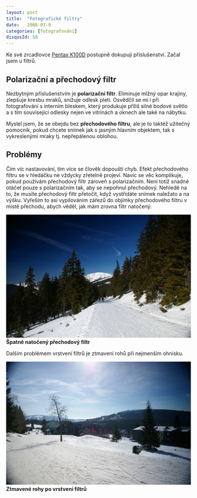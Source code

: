```yaml
---
layout: post
title:  "Fotografické filtry"
date:   2008-03-9
categories: [fotografování]
disqusId: 58
---
```

Ke své zrcadlovce [Pentax K100D](/item/48) postupně dokupuji příslušenství. Začal jsem u filtrů.
<!--more-->

Polarizační a přechodový filtr
------

Nezbytným příslušenstvím je __polarizační filtr__. Eliminuje mlžný opar krajiny, zlepšuje kresbu mraků, snižuje odlesk pleti. Osvědčil se mi i 
při fotografování s interním bleskem, který produkuje příliš silné bodové světlo a s tím související odlesky nejen ve vitrínách a oknech ale také na nábytku.

Myslel jsem, že se obejdu bez __přechodového filtru__, ale je to taktéž užitečný pomocník, pokud chcete snímek jak s jasným hlavním objektem, tak
 s vykreslenými mraky tj. nepřepálenou oblohou.

Problémy
------

Čím víc nastavování, tím více se člověk dopouští chyb. Efekt přechodového filtru se v hledáčku ne vždycky zřetelně projeví. Navíc se věc komplikuje, pokud používám přechodový filtr zároveň s polarizačním. Není totiž snadné otáčet pouze s polarizačním tak, aby se nepohnul přechodový. Nehledě na to, že musíte přechodový filtr přetočit, když vystřídáte snímek naležato a na výšku. Vyřeším to asi vypilováním zářezů do objímky přechodového filtru v místě přechodu, abych věděl, jak mám zrovna filtr natočený.

![](/assets/2008-03-09/20080309-IMGP1103.JPG)
__Špatně natočený přechodový filtr__

Dalším problémem vrstvení filtrů je ztmavení rohů při nejmenším ohnisku.

![](/assets/2008-03-09/20080309-IMGP1099.JPG)
__Ztmavené rohy po vrstvení filtrů__
